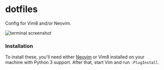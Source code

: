 # dotfiles

Config for Vim8 and/or Neovim.

![terminal screenshot]("https://raw.githubusercontent.com/bentranter/.config/master/screenshot.png" "Screenshot of terminal")

### Installation

To install these, you'll need either [Neovim](https://neovim.io/) or Vim8 installed on your machine with Python 3 support. After that, start Vim and run `:PlugInstall`.
